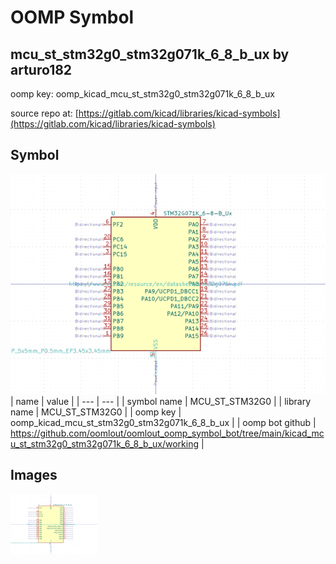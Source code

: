 # OOMP Symbol  
## mcu_st_stm32g0_stm32g071k_6_8_b_ux  by arturo182  
  
oomp key: oomp_kicad_mcu_st_stm32g0_stm32g071k_6_8_b_ux  
  
source repo at: [https://gitlab.com/kicad/libraries/kicad-symbols](https://gitlab.com/kicad/libraries/kicad-symbols)  
## Symbol  
  
[![working.png](working_600.png)](working.png)  
| name | value | 
| --- | --- | 
| symbol name | MCU_ST_STM32G0 | 
| library name | MCU_ST_STM32G0 | 
| oomp key | oomp_kicad_mcu_st_stm32g0_stm32g071k_6_8_b_ux | 
| oomp bot github | https://github.com/oomlout/oomlout_oomp_symbol_bot/tree/main/kicad_mcu_st_stm32g0_stm32g071k_6_8_b_ux/working | 
## Images  
  
[![working.png](working_140.png)](working.png)  
